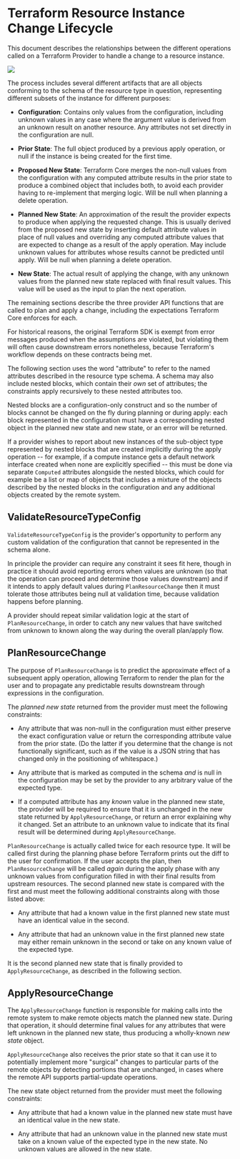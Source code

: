 # Terraform Resource Instance Change Lifecycle

This document describes the relationships between the different operations
called on a Terraform Provider to handle a change to a resource instance.

![](https://gist.githubusercontent.com/apparentlymart/c4e401cdb724fa5b866850c78569b241/raw/fefa90ce625c240d5323ea28c92943c2917e36e3/resource_instance_change_lifecycle.png)

The process includes several different artifacts that are all objects
conforming to the schema of the resource type in question, representing
different subsets of the instance for different purposes:

- **Configuration**: Contains only values from the configuration, including
  unknown values in any case where the argument value is derived from an
  unknown result on another resource. Any attributes not set directly in the
  configuration are null.

- **Prior State**: The full object produced by a previous apply operation, or
  null if the instance is being created for the first time.

- **Proposed New State**: Terraform Core merges the non-null values from
  the configuration with any computed attribute results in the prior state
  to produce a combined object that includes both, to avoid each provider
  having to re-implement that merging logic. Will be null when planning a
  delete operation.

- **Planned New State**: An approximation of the result the provider expects
  to produce when applying the requested change. This is usually derived from
  the proposed new state by inserting default attribute values in place of
  null values and overriding any computed attribute values that are expected
  to change as a result of the apply operation. May include unknown values
  for attributes whose results cannot be predicted until apply. Will be null
  when planning a delete operation.

- **New State**: The actual result of applying the change, with any unknown
  values from the planned new state replaced with final result values. This
  value will be used as the input to plan the next operation.

The remaining sections describe the three provider API functions that are
called to plan and apply a change, including the expectations Terraform Core
enforces for each.

For historical reasons, the original Terraform SDK is exempt from error
messages produced when the assumptions are violated, but violating them will
often cause downstream errors nonetheless, because Terraform's workflow
depends on these contracts being met.

The following section uses the word "attribute" to refer to the named
attributes described in the resource type schema. A schema may also include
nested blocks, which contain their _own_ set of attributes; the constraints
apply recursively to these nested attributes too.

Nested blocks are a configuration-only construct and so the number of blocks
cannot be changed on the fly during planning or during apply: each block
represented in the configuration must have a corresponding nested object in
the planned new state and new state, or an error will be returned.

If a provider wishes to report about new instances of the sub-object type
represented by nested blocks that are created implicitly during the apply
operation -- for example, if a compute instance gets a default network
interface created when none are explicitly specified -- this must be done via
separate `Computed` attributes alongside the nested blocks, which could for
example be a list or map of objects that includes a mixture of the objects
described by the nested blocks in the configuration and any additional objects
created by the remote system.

## ValidateResourceTypeConfig

`ValidateResourceTypeConfig` is the provider's opportunity to perform any
custom validation of the configuration that cannot be represented in the schema
alone.

In principle the provider can require any constraint it sees fit here, though
in practice it should avoid reporting errors when values are unknown (so that
the operation can proceed and determine those values downstream) and if
it intends to apply default values during `PlanResourceChange` then it must
tolerate those attributes being null at validation time, because validation
happens before planning.

A provider should repeat similar validation logic at the start of
`PlanResourceChange`, in order to catch any new
values that have switched from unknown to known along the way during the
overall plan/apply flow.

## PlanResourceChange

The purpose of `PlanResourceChange` is to predict the approximate effect of
a subsequent apply operation, allowing Terraform to render the plan for the
user and to propagate any predictable results downstream through expressions
in the configuration.

The _planned new state_ returned from the provider must meet the following
constraints:

- Any attribute that was non-null in the configuration must either preserve
  the exact configuration value or return the corresponding attribute value
  from the prior state. (Do the latter if you determine that the change is not
  functionally significant, such as if the value is a JSON string that has
  changed only in the positioning of whitespace.)

- Any attribute that is marked as computed in the schema _and_ is null in the
  configuration may be set by the provider to any arbitrary value of the
  expected type.

- If a computed attribute has any _known_ value in the planned new state, the
  provider will be required to ensure that it is unchanged in the new state
  returned by `ApplyResourceChange`, or return an error explaining why it
  changed. Set an attribute to an unknown value to indicate that its final
  result will be determined during `ApplyResourceChange`.

`PlanResourceChange` is actually called twice for each resource type.
It will be called first during the planning phase before Terraform prints out
the diff to the user for confirmation. If the user accepts the plan, then
`PlanResourceChange` will be called _again_ during the apply phase with any
unknown values from configuration filled in with their final results from
upstream resources. The second planned new state is compared with the first
and must meet the following additional constraints along with those listed
above:

- Any attribute that had a known value in the first planned new state must
  have an identical value in the second.

- Any attribute that had an unknown value in the first planned new state may
  either remain unknown in the second or take on any known value of the
  expected type.

It is the second planned new state that is finally provided to
`ApplyResourceChange`, as described in the following section.

## ApplyResourceChange

The `ApplyResourceChange` function is responsible for making calls into the
remote system to make remote objects match the planned new state. During that
operation, it should determine final values for any attributes that were left
unknown in the planned new state, thus producing a wholly-known _new state_
object.

`ApplyResourceChange` also receives the prior state so that it can use it
to potentially implement more "surgical" changes to particular parts of
the remote objects by detecting portions that are unchanged, in cases where the
remote API supports partial-update operations.

The new state object returned from the provider must meet the following
constraints:

- Any attribute that had a known value in the planned new state must have an
  identical value in the new state.

- Any attribute that had an unknown value in the planned new state must take
  on a known value of the expected type in the new state. No unknown values
  are allowed in the new state.
